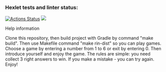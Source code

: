 ### Hexlet tests and linter status:
[![Actions Status](https://github.com/Dengorl789/java-project-61/workflows/hexlet-check/badge.svg)](https://github.com/Dengorl789/java-project-61/actions)
<a href="https://codeclimate.com/github/Dengorl789/java-project-61/maintainability"><img src="https://api.codeclimate.com/v1/badges/b482077e06e45f9268e4/maintainability" /></a>

Help information

Clone this repository, then build project with Gradle by command "make build". 
Then use Makefile command "make rin-dist" so you can play games.
Choose a game by entering a number from 1 to 6 or exit by entering 0.
Then introduce yourself and enjoy the game.
The rules are simple: you need collect 3 right answers to win.
If you make a mistake - you can try again.
Enjoy!